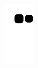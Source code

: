 ![Snake animation](https://github.com/guifreiberger/guifreiberger/blob/output/github-contribution-grid-snake.svg)
